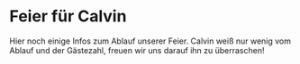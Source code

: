 # Feier für Calvin
Hier noch einige Infos zum Ablauf unserer Feier. Calvin weiß nur wenig vom Ablauf und der Gästezahl, freuen wir uns darauf ihn zu überraschen!
